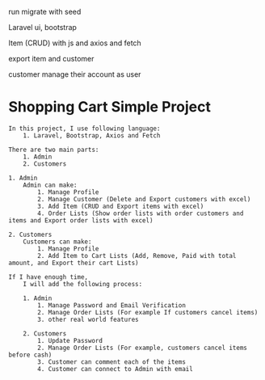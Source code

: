 run migrate with seed

Laravel ui, bootstrap

Item (CRUD) with js and axios and fetch

export item and customer

customer manage their account as user

# Shopping Cart Simple Project

    In this project, I use following language:
        1. Laravel, Bootstrap, Axios and Fetch
    
    There are two main parts:
        1. Admin
        2. Customers

    1. Admin
        Admin can make:
            1. Manage Profile
            2. Manage Customer (Delete and Export customers with excel)
            3. Add Item (CRUD and Export items with excel)
            4. Order Lists (Show order lists with order customers and items and Export order lists with excel)

    2. Customers
        Customers can make:
            1. Manage Profile
            2. Add Item to Cart Lists (Add, Remove, Paid with total amount, and Export their cart Lists)
    
    If I have enough time,
        I will add the following process:

        1. Admin
            1. Manage Password and Email Verification
            2. Manage Order Lists (For example If customers cancel items)
            3. other real world features

        2. Customers
            1. Update Password
            2. Manage Order Lists (For example, customers cancel items before cash)
            3. Customer can comment each of the items
            4. Customer can connect to Admin with email